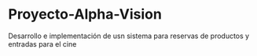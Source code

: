 # Proyecto-Alpha-Vision
Desarrollo e implementación de usn sistema para reservas de productos y entradas para el cine
